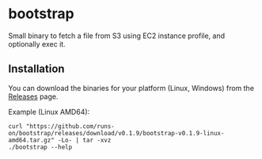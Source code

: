 # bootstrap

Small binary to fetch a file from S3 using EC2 instance profile, and optionally exec it.

## Installation

You can download the binaries for your platform (Linux, Windows) from the [Releases](https://github.com/runs-on/bootstrap/releases/latest) page.

Example (Linux AMD64):

```
curl "https://github.com/runs-on/bootstrap/releases/download/v0.1.9/bootstrap-v0.1.9-linux-amd64.tar.gz" -Lo- | tar -xvz
./bootstrap --help
```

